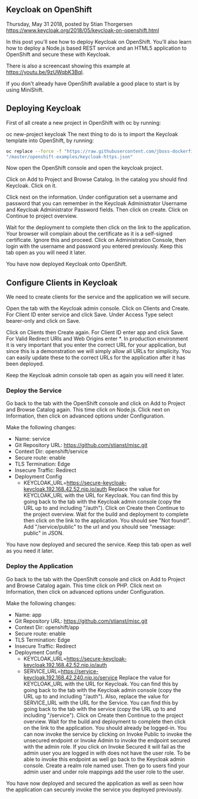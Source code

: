 Keycloak on OpenShift
---------------------
Thursday, May 31 2018, posted by Stian Thorgersen
https://www.keycloak.org/2018/05/keycloak-on-openshift.html

In this post you'll see how to deploy Keycloak on OpenShift. You'll also learn how to deploy a Node.js based REST service and an HTML5 application to OpenShift and secure these with Keycloak.

There is also a screencast showing this example at https://youtu.be/9zUWqbK3BqI.

If you don't already have OpenShift available a good place to start is by using MiniShift.

## Deploying Keycloak
First of all create a new project in OpenShift with oc by running:

oc new-project keycloak
The next thing to do is to import the Keycloak template into OpenShift, by running:

```bash
oc replace --force -f "https://raw.githubusercontent.com/jboss-dockerfiles/keycloak"\
"/master/openshift-examples/keycloak-https.json"
```

Now open the OpenShift console and open the keycloak project.

Click on Add to Project and Browse Catalog. In the catalog you should find Keycloak. Click on it.

Click next on the information. Under configuration set a username and password that you can remember in the Keycloak Administrator Username and Keycloak Administrator Password fields. Then click on create. Click on Continue to project overview.

Wait for the deployment to complete then click on the link to the application. Your browser will complain about the certificate as it is a self-signed certificate. Ignore this and proceed. Click on Administration Console, then login with the username and password you entered previously. Keep this tab open as you will need it later.

You have now deployed Keycloak onto OpenShift.

## Configure Clients in Keycloak
We need to create clients for the service and the application we will secure.

Open the tab with the Keycloak admin console. Click on Clients and Create. For Client ID enter service and click Save. Under Access Type select bearer-only and click on Save.

Click on Clients then Create again. For Client ID enter app and click Save. For Valid Redirect URIs and Web Origins enter *. In production environment it is very important that you enter the correct URL for your application, but since this is a demonstration we will simply allow all URLs for simplicity. You can easily update these to the correct URLs for the application after it has been deployed.

Keep the Keycloak admin console tab open as again you will need it later.

### Deploy the Service
Go back to the tab with the OpenShift console and click on Add to Project and Browse Catalog again. This time click on Node.js. Click next on Information, then click on advanced options under Configuration.

Make the following changes:

- Name: service
- Git Repository URL: https://github.com/stianst/misc.git
- Context Dir: openshift/service
- Secure route: enable
- TLS Termination: Edge
- Insecure Traffic: Redirect
- Deployment Config
  * KEYCLOAK_URL=https://secure-keycloak-keycloak.192.168.42.52.nip.io/auth
Replace the value for KEYCLOAK_URL with the URL for Keycloak. You can find this by going back to the tab with the Keycloak admin console (copy the URL up to and including "/auth").
Click on Create then Continue to the project overview. Wait for the build and deployment to complete then click on the link to the application. You should see "Not found!". Add "/service/public" to the url and you should see "message: public" in JSON.

You have now deployed and secured the service. Keep this tab open as well as you need it later.

### Deploy the Application
Go back to the tab with the OpenShift console and click on Add to Project and Browse Catalog again. This time click on PHP. Click next on Information, then click on advanced options under Configuration.

Make the following changes:

- Name: app
- Git Repository URL: https://github.com/stianst/misc.git
- Context Dir: openshift/app
- Secure route: enable
- TLS Termination: Edge
- Insecure Traffic: Redirect
- Deployment Config
  * KEYCLOAK_URL=https://secure-keycloak-keycloak.192.168.42.52.nip.io/auth
  * SERVICE_URL=https://service-keycloak.192.168.42.240.nip.io/service
Replace the value for KEYCLOAK_URL with the URL for Keycloak. You can find this by going back to the tab with the Keycloak admin console (copy the URL up to and including "/auth"). Also, replace the value for SERVICE_URL with the URL for the Service. You can find this by going back to the tab with the service (copy the URL up to and including "/service").
Click on Create then Continue to the project overview. Wait for the build and deployment to complete then click on the link to the application. You should already be logged-in. You can now invoke the service by clicking on Invoke Public to invoke the unsecured endpoint or Invoke Admin to invoke the endpoint secured with the admin role. If you click on Invoke Secured it will fail as the admin user you are logged in with does not have the user role. To be able to invoke this endpoint as well go back to the Keycloak admin console. Create a realm role named user. Then go to users find your admin user and under role mappings add the user role to the user.

You have now deployed and secured the application as well as seen how the application can securely invoke the service you deployed previously.
